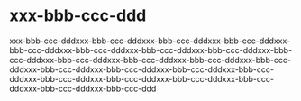 # xxx-bbb-ccc-ddd
xxx-bbb-ccc-dddxxx-bbb-ccc-dddxxx-bbb-ccc-dddxxx-bbb-ccc-dddxxx-bbb-ccc-dddxxx-bbb-ccc-dddxxx-bbb-ccc-dddxxx-bbb-ccc-dddxxx-bbb-ccc-dddxxx-bbb-ccc-dddxxx-bbb-ccc-dddxxx-bbb-ccc-dddxxx-bbb-ccc-dddxxx-bbb-ccc-dddxxx-bbb-ccc-dddxxx-bbb-ccc-dddxxx-bbb-ccc-dddxxx-bbb-ccc-dddxxx-bbb-ccc-dddxxx-bbb-ccc-dddxxx-bbb-ccc-dddxxx-bbb-ccc-dddxxx-bbb-ccc-ddd
